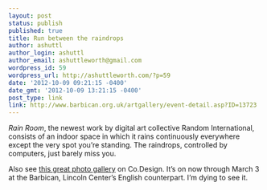 ```yaml
---
layout: post
status: publish
published: true
title: Run between the raindrops
author: ashuttl
author_login: ashuttl
author_email: ashuttleworth@gmail.com
wordpress_id: 59
wordpress_url: http://ashuttleworth.com/?p=59
date: '2012-10-09 09:21:15 -0400'
date_gmt: '2012-10-09 13:21:15 -0400'
post_type: link
link: http://www.barbican.org.uk/artgallery/event-detail.asp?ID=13723
---
```

_Rain Room_, the newest work by digital art collective Random International, consists of an indoor space in which it rains continuously everywhere except the very spot you’re standing. The raindrops, controlled by computers, just barely miss you.

Also see [this great photo gallery](http://www.fastcodesign.com/1670950/a-room-where-you-can-walk-in-the-rain-but-stay-dry) on Co.Design. It’s on now through March 3 at the Barbican, Lincoln Center’s English counterpart. I’m dying to see it.

